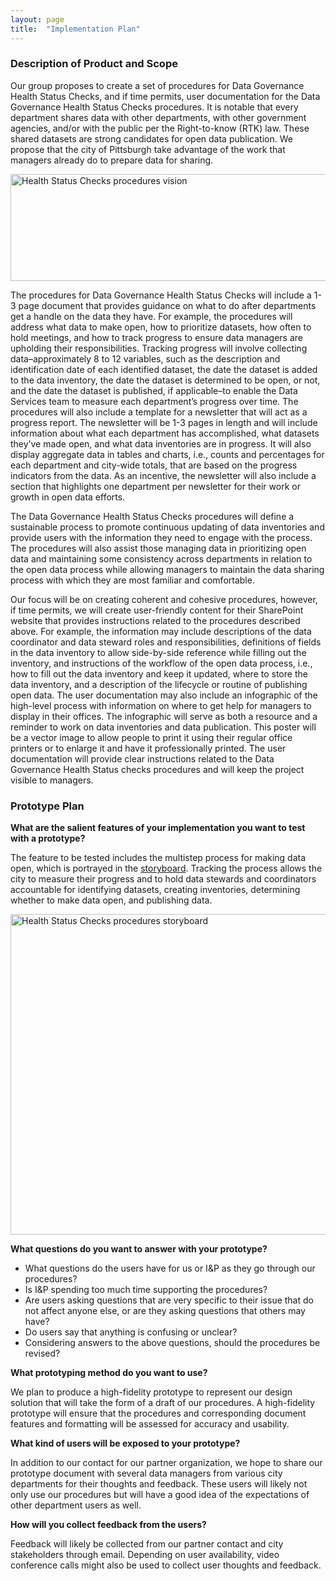 ```yaml
---
layout: page
title:  "Implementation Plan"
---
```


### Description of Product and Scope

Our group proposes to create a set of procedures for Data Governance Health Status Checks, and if time permits, user documentation for the Data Governance Health Status Checks procedures. It is notable that every department shares data with other departments, with other government agencies, and/or with the public per the Right-to-know (RTK) law. These shared datasets are strong candidates for open data publication. We propose that the city of Pittsburgh take advantage of the work that managers already do to prepare data for sharing.

<img src="https://lisaover.github.io/DataGovHealthStatusChecks/Images/Vision.jpg" width="800" Height="171" alt="Health Status Checks procedures vision" />

The procedures for Data Governance Health Status Checks will include a 1-3 page document that provides guidance on what to do after departments get a handle on the data they have. For example, the procedures will address what data to make open, how to prioritize datasets, how often to hold meetings, and how to track progress to ensure data managers are upholding their responsibilities. Tracking progress will involve collecting data&ndash;approximately 8 to 12 variables, such as the description and identification date of each identified dataset, the date the dataset is added to the data inventory, the date the dataset is determined to be open, or not, and the date the dataset is published, if applicable&ndash;to enable the Data Services team to measure each department&rsquo;s progress over time. The procedures will also include a template for a newsletter that will act as a progress report. The newsletter will be 1-3 pages in length and will include information about what each department has accomplished, what datasets they&rsquo;ve made open, and what data inventories are in progress. It will also display aggregate data in tables and charts, i.e., counts and percentages for each department and city-wide totals, that are based on the progress indicators from the data. As an incentive, the newsletter will also include a section that highlights one department per newsletter for their work or growth in open data efforts.

The Data Governance Health Status Checks procedures will define a sustainable process to promote continuous updating of data inventories and provide users with the information they need to engage with the process. The procedures will also assist those managing data in prioritizing open data and maintaining some consistency across departments in relation to the open data process while allowing managers to maintain the data sharing process with which they are most familiar and comfortable.

Our focus will be on creating coherent and cohesive procedures, however, if time permits, we will create user-friendly content for their SharePoint website that provides instructions related to the procedures described above. For example, the information may include descriptions of the data coordinator and data steward roles and responsibilities, definitions of fields in the data inventory to allow side-by-side reference while filling out the inventory, and instructions of the workflow of the open data process, i.e., how to fill out the data inventory and keep it updated, where to store the data inventory, and a description of the lifecycle or routine of publishing open data. The user documentation may also include an infographic of the high-level process with information on where to get help for managers to display in their offices. The infographic will serve as both a resource and a reminder to work on data inventories and data publication. This poster will be a vector image to allow people to print it using their regular office printers or to enlarge it and have it professionally printed. The user documentation will provide clear instructions related to the Data Governance Health Status checks procedures and will keep the project visible to managers. 

### Prototype Plan

**What are the salient features of your implementation you want to test with a prototype?**

The feature to be tested includes the multistep process for making data open, which is portrayed in the <a href="https://lisaover.github.io/DataGovHealthStatusChecks/Diagrams/Vision_and_Storyboard.pdf" target="_blank">storyboard</a>. Tracking the process allows the city to measure their progress and to hold data stewards and coordinators accountable for identifying datasets, creating inventories, determining whether to make data open, and publishing data. 

<img src="https://lisaover.github.io/DataGovHealthStatusChecks/Images/Storyboard.jpg" width="800" Height="513" alt="Health Status Checks procedures storyboard" />

**What questions do you want to answer with your prototype?**

* What questions do the users have for us or I&P as they go through our procedures?
* Is I&P spending too much time supporting the procedures?
* Are users asking questions that are very specific to their issue that do not affect anyone else, or are they asking questions that others may have?
* Do users say that anything is confusing or unclear?
* Considering answers to the above questions, should the procedures be revised?

**What prototyping method do you want to use?**

We plan to produce a high-fidelity prototype to represent our design solution that will take the form of a draft of our procedures. A high-fidelity prototype will ensure that the procedures and corresponding document features and formatting will be assessed for accuracy and usability.
 
**What kind of users will be exposed to your prototype?**

In addition to our contact for our partner organization, we hope to share our prototype document with several data managers from various city departments for their thoughts and feedback. These users will likely not only use our procedures but will have a good idea of the expectations of other department users as well.

**How will you collect feedback from the users?**

Feedback will likely be collected from our partner contact and city stakeholders through email. Depending on user availability, video conference calls might also be used to collect user thoughts and feedback.